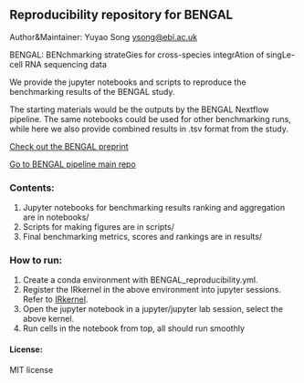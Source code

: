 ## Reproducibility repository for BENGAL ##

Author&Maintainer: Yuyao Song <ysong@ebi.ac.uk>

BENGAL: BENchmarking strateGies for cross-species integrAtion of singLe-cell RNA sequencing data

We provide the jupyter notebooks and scripts to reproduce the benchmarking results of the BENGAL study. 

The starting materials would be the outputs by the BENGAL Nextflow pipeline. The same notebooks could be used for other benchmarking runs, while here we also provide combined results in .tsv format from the study.

[Check out the BENGAL preprint](https://www.biorxiv.org/content/10.1101/2022.09.27.509674v1)

[Go to BENGAL pipeline main repo](https://github.com/Functional-Genomics/BENGAL)

### Contents:
1. Jupyter notebooks for benchmarking results ranking and aggregation are in notebooks/
2. Scripts for making figures are in scripts/
3. Final benchmarking metrics, scores and rankings are in results/

### How to run:
1. Create a conda environment with BENGAL_reproducibility.yml. 
2. Register the IRkernel in the above environment into jupyter sessions. Refer to [IRkernel](https://github.com/IRkernel/IRkernel).
2. Open the jupyter notebook in a jupyter/jupyter lab session, select the above kernel.
3. Run cells in the notebook from top, all should run smoothly

#### License:
MIT license
